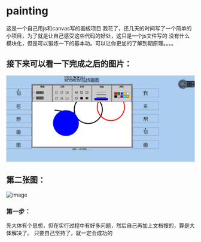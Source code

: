 # painting
这是一个自己用js和canvas写的画板项目
我花了，还几天的时间写了一个简单的小项目，为了就是让自己感受这些代码的好处，这只是一个js文件写的
没有什么模块化，但是可以锻炼一下的基本功。可以让你更加的了解到期原理。。。。
## 接下来可以看一下完成之后的图片：
![image](https://github.com/Siyunlongshuai/image/blob/master/%E5%9B%BE%E7%89%87/painting.png)
## 第二张图：
![image](https://github.com/Siyunlongshuai/painting/blob/master/images/%E5%86%99%E5%AD%97%E6%BC%94%E7%A4%BA.png)
### 第一步：
先大体有个思想，但在实行过程中有好多问题，然后自己再加上文档搜的，算是大体解决了。
只要自己坚持了，就一定会成功的
